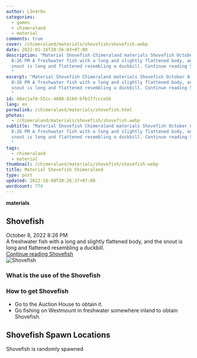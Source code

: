 ```yaml
---
author: L3n4r0x
categories:
  - games
  - chimeraland
  - material
comments: true
cover: /chimeraland/materials/shovefish/shovefish.webp
date: 2022-01-16T20:56:03+07:00
description: "Material Shovefish Chimeraland materials Shovefish October 8, 2022
  8:26 PM A freshwater fish with a long and slightly flattened body, and the
  snout is long and flattened resembling a duckbill. Continue reading Shovefish
  "
excerpt: "Material Shovefish Chimeraland materials Shovefish October 8, 2022
  8:26 PM A freshwater fish with a long and slightly flattened body, and the
  snout is long and flattened resembling a duckbill. Continue reading Shovefish
  "
id: 08ec1af0-55cc-4888-8169-bfb277ccce56
lang: en
permalink: /chimeraland/materials/shovefish.html
photos:
  - /chimeraland/materials/shovefish/shovefish.webp
subtitle: "Material Shovefish Chimeraland materials Shovefish October 8, 2022
  8:26 PM A freshwater fish with a long and slightly flattened body, and the
  snout is long and flattened resembling a duckbill. Continue reading Shovefish
  "
tags:
  - chimeraland
  - material
thumbnail: /chimeraland/materials/shovefish/shovefish.webp
title: Material Shovefish Chimeraland
type: post
updated: 2022-10-08T20:26:37+07:00
wordcount: 774
---
```


<link
  rel="stylesheet"
  href="https://rawcdn.githack.com/dimaslanjaka/Web-Manajemen/870a349/css/bootstrap-5-3-0-alpha3-wrapper.css"
/>
<section id="bootstrap-wrapper">
  <div data-bs-theme="dark">
    <div
      class="row g-0 border rounded overflow-hidden flex-md-row mb-4 shadow-sm position-relative bg-dark text-light"
    >
      <div class="col p-4 d-flex flex-column position-static">
        <strong class="d-inline-block mb-2 text-success">materials</strong>
        <h2 class="mb-0">Shovefish</h2>
        <div class="mb-1 text-muted">October 8, 2022 8:26 PM</div>
        <div class="mb-2 border p-1">
          A freshwater fish with a long and slightly flattened body, and the
          snout is long and flattened resembling a duckbill.
        </div>
        <a
          href="/chimeraland/materials/shovefish.html"
          class="stretched-link d-none text-primary"
          >Continue reading Shovefish</a
        >
      </div>
      <div class="col-auto d-none d-md-block d-lg-block">
        <img
          src="https://www.webmanajemen.com/chimeraland/materials/shovefish/shovefish.webp"
          alt="Shovefish"
        />
      </div>
    </div>
    <div class="row">
      <div class="col-lg-6 col-12 mb-2">
        <div class="card">
          <div class="card-body">
            <h3 class="card-title">What is the use of the Shovefish</h3>
            <div class="card-text"><ul></ul></div>
          </div>
        </div>
      </div>
      <div class="col-lg-6 col-12 mb-2">
        <div class="card">
          <div class="card-body">
            <h3 class="card-title">How to get Shovefish</h3>
            <div class="card-text">
              <ul>
                <li>Go to the Auction House to obtain it.</li>
                <li>
                  Go fishing on Westmount in freshwater somewhere inland to
                  obtain Shovefish.
                </li>
              </ul>
            </div>
          </div>
        </div>
      </div>
      <div class="col-12 mb-2">
        <h2>Shovefish Spawn Locations</h2>
        <p>Shovefish is randomly spawned</p>
      </div>
    </div>
  </div>
</section>